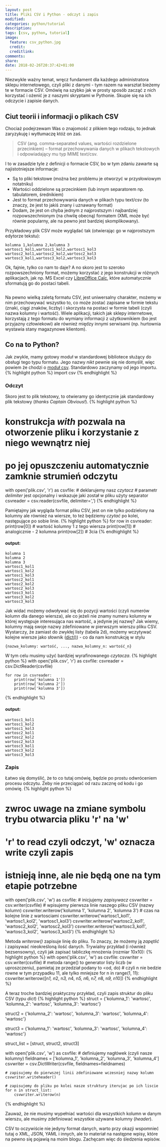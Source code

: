 ```yaml
---
layout: post
title: Pliki CSV i Python - odczyt i zapis
modified:
categories: python/tutorial
description:
tags: [csv, python, tutorial]
image:
  feature: csv_python.jpg
  credit:
  creditlink:
comments:
share:
date: 2018-02-26T20:37:42+01:00
---
```


Niezwykle ważny temat, wręcz fundament dla każdego administratora sklepu internetowego, czyli pliki z danymi - tym razem na warsztat bieżemy te w formacie CSV. Omówię na szybko jak w prosty sposób zacząć z nich korzystać i ożenić je z naszymi skryptami w Pythonie. Skupie się na ich odczycie i zapisie danych.

<!-- more -->

## Ciut teorii i informacji o plikach CSV

Chociaż podejrzewam Was o znajomość z plikiem tego rodzaju, to jednak zaryzykuję i wytłumaczę któż on zaś.

> CSV (ang. comma-separated values, wartości rozdzielone przecinkiem) – format przechowywania danych w plikach tekstowych i odpowiadający mu typ MIME text/csv.

I to w zasadzie tyle z definicji o formacie CSV, bo w tym zdaniu zawarte są najistotniejsze informacje:
 - Są to pliki tekstowe (można bez problemu je otworzyć w przysłowiowym notatniku)
 - Wartości oddzielone są przecinkiem (lub innym separatorem np. tabulatorem, średnikiem)
 - Jest to format przechowywania danych w plikach typu text/csv (to znaczy, że jest to jakiś znany i uznawany format)
 - Dodam, że jest on chyba jednym z najprostszym i najbardziej rozpowszechnionym (na chwilę obecną) formatem (XML może być równie popularny, ale na pewno jest bardziej skomplikowany).

Przykładowy plik CSV może wyglądać tak (otwierając go w najprostszym edytorze tekstu):
```
kolumna 1,kolumna 2,kolumna 3
wartosc1_kol1,wartosc1_kol2,wartosc1_kol3
wartosc2_kol1,wartosc2_kol2,wartosc2_kol3
wartosc3_kol1,wartosc3_kol2,wartosc3_kol3
```

Ok, fajnie, tylko co nam to daje? A no skoro jest to szeroko rozpowszechniony format, możemy korzystać z jego konstrukcji w różnych aplikacjach, jak np. MS Excel czy [LibreOffice Calc](https://www.libreoffice.org/discover/calc/), które automatycznie sformatują go do postaci tabeli.

<img>

Na pewno wielką zaletą formatu CSV, jest uniwersalny charakter, możemy w nim przechowywać wszystko to, co może zostać zapisane w formie tekstu (znaki, ciągi znaków, liczby) i skorzysta na postaci w formie tabeli (czyli nazwa kolumny i wartość). Wiele aplikacji, takich jak sklepy internetowe, korzystają z tego formatu do wymiany informacji z użytkownikiem (bo jest przyjazny człowiekowi) ale również między innymi serwisami (np. hurtownia wystawia stany magazynowe klientom).

## Co na to Python?

Jak zwykle, mamy gotowy moduł w standardowej bibliotece służący do obsługi tego typu formatu. Jego nazwy *nikt* pewnie się nie domyślił, więc powiem że chodzi o [moduł csv](https://docs.python.org/3/library/csv.html). Standardowo zaczynamy od jego importu.
{% highlight python %}
import csv
{% endhighlight %}

### Odczyt

Skoro jest to plik tekstowy, to otwieramy go identycznie jak standardowy plik tekstowy (*thanks Captain Obvious!*).
{% highlight python %}
# konstrukcja *with* pozwala na otworzenie pliku i korzystanie z niego wewnątrz niej
# po jej opuszczeniu automatycznie zamknie strumień odczytu
with open('plik.csv', 'r') as csvfile:
    # deklarujemy nasz *czytacz*
    # parametr *delimiter* jest opcjonalny i wskazuje jaki został w pliku użyty separator
    csvreader = csv.reader(csvfile, delimiter=',')
{% endhighlight %}

Pamiętajmy jak wygląda format pliku CSV, jest on nie tylko podzielony na kolumny ale również na wiersze, to też będziemy *czytać* po kolei, następujące po sobie linie.
{% highlight python %}
    for row in csvreader:
        print(row[0]) # wartość kolumny 1 z tego wiersza
        print(row[1]) # analogicznie - 2 kolumna
        print(row[2]) # 3cia
{% endhighlight %}

#### output:
```
kolumna 1
kolumna 2
kolumna 3
wartosc1_kol1
wartosc1_kol2
wartosc1_kol3
wartosc2_kol1
wartosc2_kol2
wartosc2_kol3
wartosc3_kol1
wartosc3_kol2
wartosc3_kol3
```

Jak widać możemy odwoływać się do pozycji wartości (czyli numerów kolumn dla danego wiersza), ale co jeżeli nie znamy numeru kolumny w której występuje interesująca nas wartość, a jedynie jej nazwę? Jak wiemy, kolumny mają swoje nazwy zdefiniowane w pierwszym wierszu pliku CSV. Wystarczy, że zamiast do zwykłej listy (tabela 2d), możemy wczytywać kolejne wiersze jako słownik ([dict()](https://docs.python.org/3/library/stdtypes.html#dict)) - co da nam konstrukcję w stylu
```
{nazwa_kolumny: wartość, ..., nazwa_kolumny_n: wartość_n}
```

W tym celu musimy użyć bardziej wyrafinowanego *czytacza*.
{% highlight python %}
with open('plik.csv', 'r') as csvfile:
    csvreader = csv.DictReader(csvfile)

    for row in csvreader:
        print(row['kolumna 1'])
        print(row['kolumna 2'])
        print(row['kolumna 3'])
{% endhighlight %}

#### output:
```
wartosc1_kol1
wartosc1_kol2
wartosc1_kol3
wartosc2_kol1
wartosc2_kol2
wartosc2_kol3
wartosc3_kol1
wartosc3_kol2
wartosc3_kol3
```

### Zapis

Łatwo się domyślić, że to co tutaj omówię, będzie po prostu odwróceniem procesu odczytu. Żeby nie przeciągać od razu zacznę od kodu i go omówię.
{% highlight python %}
# zwroc uwage na zmiane symbolu trybu otwarcia pliku 'r' na 'w'
# 'r' to read czyli odczyt, 'w' oznacza write czyli zapis
# istnieją inne, ale nie będą one na tym etapie potrzebne
with open('plik.csv', 'w') as csvfile:
    # inicjujemy *zapisywacz*
    csvwriter = csv.writer(csvfile)
    # wpisujemy pierwsza linie naszego pliku CSV (nazwy kolumn)
    csvwriter.writerow('kolumna 1', 'kolumna 2', 'kolumna 3')
    # czas na kolejne linie z wartosciami
    csvwriter.writerow('wartosc1_kol1', 'wartosc1_kol2', 'wartosc1_kol3')
    csvwriter.writerow('wartosc2_kol1', 'wartosc2_kol2', 'wartosc2_kol3')
    csvwriter.writerow('wartosc3_kol1', 'wartosc3_kol2', 'wartosc3_kol3')
{% endhighlight %}


Metoda *writerow()* zapisuje linię do pliku. To znaczy, że możemy ją *zapętlić* i zapisywać nieokreśloną ilość danych. Trywialny przykład (i również bezsensowny), czyli jak zapisać tabliczkę mnożenia (rozmiar 10x10):
{% highlight python %}
with open('plik.csv', 'w') as csvfile:
    csvwriter = csv.writer(csvfile)
    # metoda range() to generator listy liczb (w uproszczeniu), pamietaj ze przedział podany to <od, do)
    # czyli n nie bedzie rowne w tym przypadku 11, ale tylko mniejsze
    for n in range(1, 11):
        csvwriter.writerow([n*1, n*2, n*3, n*4, n*5, n*6, n*7, n*8, n*9, n*10])
{% endhighlight %}

A teraz troche bardziej praktyczny przykład, czyli zapis struktur do pliku CSV (typu *dict*)
{% highlight python %}
struct = {'kolumna_1': 'wartosc',
          'kolumna_2': 'wartosc',
          'kolumna_3': 'wartosc'}

struct2 = {'kolumna_2': 'wartosc',
           'kolumna_3': 'wartosc',
           'kolumna_4': 'wartosc'}

struct3 = {'kolumna_1': 'wartosc',
           'kolumna_3': 'wartosc',
           'kolumna_4': 'wartosc'}

struct_list = [struct, struct2, struct3]

with open('plik.csv', 'w') as csvfile:
    # definiujemy nagłówek (czyli nasze kolumny)
    fieldnames = ['kolumna_1', 'kolumna_2', 'kolumna_3', 'kolumna_4']
    csvwriter = csv.DictWriter(csvfile, fieldnames=fieldnames)

    # zapisujemy do pierwszej linii zdefiniowane wczesniej nazwy kolumn
    csvwriter.writeheader()

    # zapisujemy do pliku po kolei nasze struktury iterujac po ich liscie
    for n in struct_list:
        csvwriter.writerow(n)
{% endhighlight %}

Zauważ, że nie musimy wypełniać wartości dla wszystkich kolumn w danym wierszu, ale musimy zdefiniować wszystkie używane kolumny (*header*).

CSV to oczywiście nie jedyny format danych, warto przy okazji wspomnieć tutaj o XML, JSON, YAML i innych, ale to materiał na następne wpisy, które na pewno się pojawią na moim blogu. Zachęcam więc do śledzenia wpisów.


